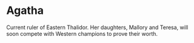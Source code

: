 # Agatha

Current ruler of Eastern Thalidor. Her daughters, Mallory and Teresa, will soon compete with Western champions to prove their worth.